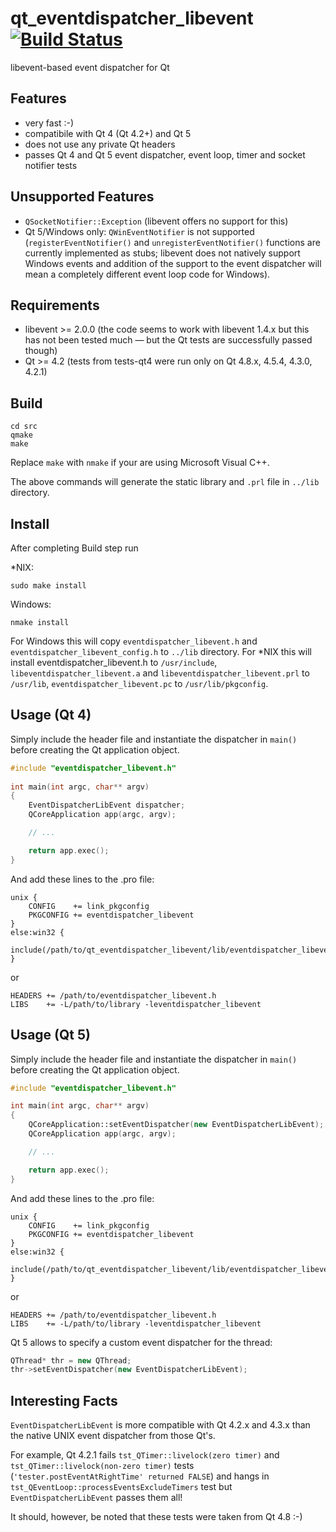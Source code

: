 # qt_eventdispatcher_libevent [![Build Status](https://secure.travis-ci.org/sjinks/qt_eventdispatcher_libevent.png)](http://travis-ci.org/sjinks/qt_eventdispatcher_libevent)

libevent-based event dispatcher for Qt

## Features
* very fast :-)
* compatibile with Qt 4 (Qt 4.2+) and Qt 5
* does not use any private Qt headers
* passes Qt 4 and Qt 5 event dispatcher, event loop, timer and socket notifier tests


## Unsupported Features
* `QSocketNotifier::Exception` (libevent offers no support for this)
* Qt 5/Windows only: `QWinEventNotifier` is not supported (`registerEventNotifier()` and `unregisterEventNotifier()` functions
are currently implemented as stubs; libevent does not natively support Windows events and addition of the support
to the event dispatcher will mean a completely different event loop code for Windows).


## Requirements
* libevent >= 2.0.0 (the code seems to work with libevent 1.4.x but this has not been tested much — but the Qt tests are successfully passed though)
* Qt >= 4.2 (tests from tests-qt4 were run only on Qt 4.8.x, 4.5.4, 4.3.0, 4.2.1)


## Build

```
cd src
qmake
make
```

Replace `make` with `nmake` if your are using Microsoft Visual C++.

The above commands will generate the static library and `.prl` file in `../lib` directory.


## Install

After completing Build step run

*NIX:
```
sudo make install
```

Windows:
```
nmake install
```

For Windows this will copy `eventdispatcher_libevent.h` and `eventdispatcher_libevent_config.h` to `../lib` directory.
For *NIX this will install eventdispatcher_libevent.h to `/usr/include`, `libeventdispatcher_libevent.a` and `libeventdispatcher_libevent.prl` to `/usr/lib`, `eventdispatcher_libevent.pc` to `/usr/lib/pkgconfig`.


## Usage (Qt 4)

Simply include the header file and instantiate the dispatcher in `main()`
before creating the Qt application object.

```c++
#include "eventdispatcher_libevent.h"
    
int main(int argc, char** argv)
{
    EventDispatcherLibEvent dispatcher;
    QCoreApplication app(argc, argv);

    // ...

    return app.exec();
}
```

And add these lines to the .pro file:

```
unix {
    CONFIG    += link_pkgconfig
    PKGCONFIG += eventdispatcher_libevent
}
else:win32 {
    include(/path/to/qt_eventdispatcher_libevent/lib/eventdispatcher_libevent.pri)
}
```

or

```
HEADERS += /path/to/eventdispatcher_libevent.h
LIBS    += -L/path/to/library -leventdispatcher_libevent
```


## Usage (Qt 5)

Simply include the header file and instantiate the dispatcher in `main()`
before creating the Qt application object.

```c++
#include "eventdispatcher_libevent.h"

int main(int argc, char** argv)
{
    QCoreApplication::setEventDispatcher(new EventDispatcherLibEvent);
    QCoreApplication app(argc, argv);

    // ...

    return app.exec();
}
```

And add these lines to the .pro file:

```
unix {
    CONFIG    += link_pkgconfig
    PKGCONFIG += eventdispatcher_libevent
}
else:win32 {
    include(/path/to/qt_eventdispatcher_libevent/lib/eventdispatcher_libevent.pri)
}
```

or

```
HEADERS += /path/to/eventdispatcher_libevent.h
LIBS    += -L/path/to/library -leventdispatcher_libevent
```

Qt 5 allows to specify a custom event dispatcher for the thread:

```c++
QThread* thr = new QThread;
thr->setEventDispatcher(new EventDispatcherLibEvent);
```


## Interesting Facts

`EventDispatcherLibEvent` is more compatible with Qt 4.2.x and 4.3.x than the native UNIX event dispatcher from those Qt's.

For example, Qt 4.2.1 fails `tst_QTimer::livelock(zero timer)` and `tst_QTimer::livelock(non-zero timer)` tests
(`'tester.postEventAtRightTime' returned FALSE`) and hangs in `tst_QEventLoop::processEventsExcludeTimers` test
but `EventDispatcherLibEvent` passes them all!

It should, however, be noted that these tests were taken from Qt 4.8 :-)
